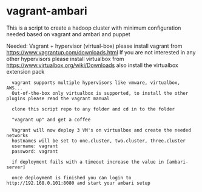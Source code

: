# vagrant-ambari
This is a script to create a hadoop cluster with minimum configuration needed based on vagrant and ambari and puppet

Needed:
        Vagrant + hypervisor (virtual-box)
        please install vagrant from https://www.vagrantup.com/downloads.html
      If you are not interested in any other hypervisors please install virtualbox from           https://www.virtualbox.org/wiki/Downloads
      also install the virtualbox extension pack
      
      vagrant supports multiple hypervisors like vmware, virtualbox, AWS...
      Out-of-the-box only virtualbox is supported, to install the other plugins please read the vagrant manual
      
      clone this script repo to any folder and cd in to the folder
      
      "vagrant up" and get a coffee
      
      Vagrant will now deploy 3 VM's on virtualbox and create the needed networks
      hostnames will be set to one.cluster, two.cluster, three.cluster
      username: vagrant
      password: vagrant
      
      if deployment fails with a timeout increase the value in [ambari-server]
      
      once deployment is finished you can login to http://192.168.0.101:8080 and start your ambari setup
      
      
      
       
      
      
